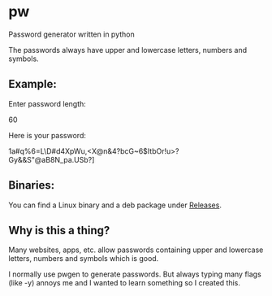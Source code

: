 # pw
Password generator written in python

The passwords always have upper and lowercase letters, numbers and symbols.

## Example:

Enter password length:

60

Here is your password:

1a#q%6=L\D#d4XpWu,<X@n&4?bcG~6$ItbOr!u>?Gy&&S"@aB8N_pa.USb?]

## Binaries:

You can find a Linux binary and a deb package under [Releases](https://github.com/JKakaofanatiker/pw/releases).

## Why is this a thing?

Many websites, apps, etc. allow passwords containing upper and lowercase letters, numbers and symbols which is good.

I normally use pwgen to generate passwords. But always typing many flags (like -y) annoys me and I wanted to learn something so I created this.
